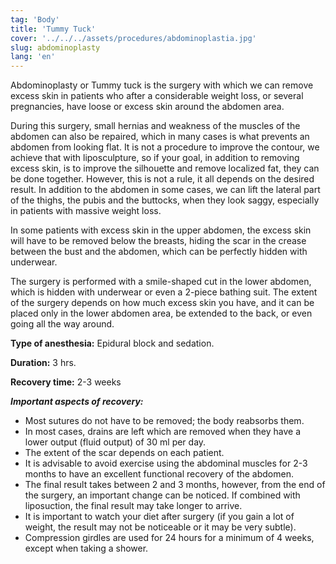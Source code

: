 ```yaml
---
tag: 'Body'
title: 'Tummy Tuck'
cover: '../../../assets/procedures/abdominoplastia.jpg'
slug: abdominoplasty
lang: 'en'
---
```


Abdominoplasty or Tummy tuck is the surgery with which we can remove excess skin in patients who after a considerable weight loss, or several pregnancies, have loose or excess skin around the abdomen area.

During this surgery, small hernias and weakness of the muscles of the abdomen can also be repaired, which in many cases is what prevents an abdomen from looking flat. It is not a procedure to improve the contour, we achieve that with liposculpture, so if your goal, in addition to removing excess skin, is to improve the silhouette and remove localized fat, they can be done together. However, this is not a rule, it all depends on the desired result. In addition to the abdomen in some cases, we can lift the lateral part of the thighs, the pubis and the buttocks, when they look saggy, especially in patients with massive weight loss.

In some patients with excess skin in the upper abdomen, the excess skin will have to be removed below the breasts, hiding the scar in the crease between the bust and the abdomen, which can be perfectly hidden with underwear.

The surgery is performed with a smile-shaped cut in the lower abdomen, which is hidden with underwear or even a 2-piece bathing suit. The extent of the surgery depends on how much excess skin you have, and it can be placed only in the lower abdomen area, be extended to the back, or even going all the way around.

**Type of anesthesia:** Epidural block and sedation.

**Duration:** 3 hrs.

**Recovery time:** 2-3 weeks

**_Important aspects of recovery:_**

- Most sutures do not have to be removed; the body reabsorbs them.
- In most cases, drains are left which are removed when they have a lower output (fluid output) of 30 ml per day.
- The extent of the scar depends on each patient.
- It is advisable to avoid exercise using the abdominal muscles for 2-3 months to have an excellent functional recovery of the abdomen.
- The final result takes between 2 and 3 months, however, from the end of the surgery, an important change can be noticed. If combined with liposuction, the final result may take longer to arrive.
- It is important to watch your diet after surgery (if you gain a lot of weight, the result may not be noticeable or it may be very subtle).
- Compression girdles are used for 24 hours for a minimum of 4 weeks, except when taking a shower.
